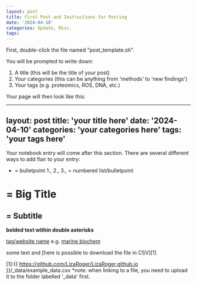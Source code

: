 ```yaml
---
layout: post
title: First Post and Instructions for Posting
date: '2024-04-10'
categories: Update, Misc.
tags: 
---
```


First, double-click the file named "post_template.sh".

You will be prompted to write down:

1. A title (this will be the title of your post)
2. Your categories (this can be anything from 'methods' to 'new findings')
3. Your tags (e.g. proteomics, ROS, DNA, etc.)

Your page will then look like this:

---
layout: post
title: 'your title here'
date: '2024-04-10'
categories: 'your categories here'
tags: 'your tags here'
---

Your notebook entry will come after this section.
There are several different ways to add flair to your entry:
* = bulletpoint
1., 2., 3., = numbered list/bulletpoint

# = Big Title
## = Subtitle
**bolded text within double asterisks**

[tag/website name](link)
e.g. [marine biochem](https://www.marinebiochemresearch.com/)

some text and [here is possible to download the file in CSV][1]

[1]:{{ https://github.com/LizaRoger/LizaRoger.github.io }}/_data/example_data.csv
*note: when linking to a file, you need to upload it to the folder labelled '_data' first.
